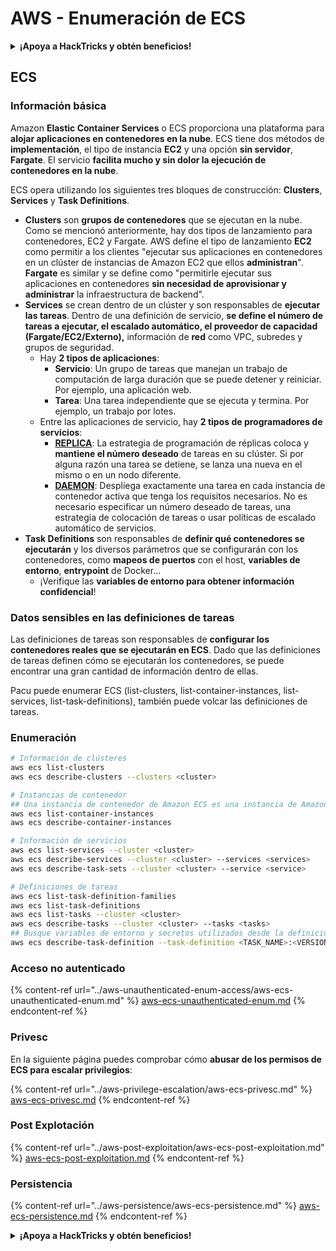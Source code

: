 # AWS - Enumeración de ECS

<details>

<summary><strong>¡Apoya a HackTricks y obtén beneficios!</strong></summary>

* Si quieres ver a tu **empresa anunciada en HackTricks** o si quieres acceder a la **última versión de PEASS o descargar HackTricks en PDF** ¡Consulta los [**PLANES DE SUSCRIPCIÓN**](https://github.com/sponsors/carlospolop)!
* Obtén el [**oficial PEASS & HackTricks swag**](https://peass.creator-spring.com)
* Descubre [**The PEASS Family**](https://opensea.io/collection/the-peass-family), nuestra colección de exclusivos [**NFTs**](https://opensea.io/collection/the-peass-family)
* **Únete al** 💬 [**grupo de Discord**](https://discord.gg/hRep4RUj7f) o al [**grupo de telegram**](https://t.me/peass) o **sígueme** en **Twitter** 🐦 [**@carlospolopm**](https://twitter.com/carlospolopm).
* **Comparte tus trucos de hacking enviando PR a los repositorios de** [**HackTricks**](https://github.com/carlospolop/hacktricks) y [**HackTricks Cloud**](https://github.com/carlospolop/hacktricks-cloud).

</details>

## ECS

### Información básica

Amazon **Elastic Container Services** o ECS proporciona una plataforma para **alojar aplicaciones en contenedores en la nube**. ECS tiene dos métodos de **implementación**, el tipo de instancia **EC2** y una opción **sin servidor**, **Fargate**. El servicio **facilita mucho y sin dolor la ejecución de contenedores en la nube**.

ECS opera utilizando los siguientes tres bloques de construcción: **Clusters**, **Services** y **Task Definitions**.

* **Clusters** son **grupos de contenedores** que se ejecutan en la nube. Como se mencionó anteriormente, hay dos tipos de lanzamiento para contenedores, EC2 y Fargate. AWS define el tipo de lanzamiento **EC2** como permitir a los clientes "ejecutar sus aplicaciones en contenedores en un clúster de instancias de Amazon EC2 que ellos **administran**". **Fargate** es similar y se define como "permitirle ejecutar sus aplicaciones en contenedores **sin necesidad de aprovisionar y administrar** la infraestructura de backend".
* **Services** se crean dentro de un clúster y son responsables de **ejecutar las tareas**. Dentro de una definición de servicio, **se define el número de tareas a ejecutar, el escalado automático, el proveedor de capacidad (Fargate/EC2/Externo),** información de **red** como VPC, subredes y grupos de seguridad.
  * Hay **2 tipos de aplicaciones**:
    * **Servicio**: Un grupo de tareas que manejan un trabajo de computación de larga duración que se puede detener y reiniciar. Por ejemplo, una aplicación web.
    * **Tarea**: Una tarea independiente que se ejecuta y termina. Por ejemplo, un trabajo por lotes.
  * Entre las aplicaciones de servicio, hay **2 tipos de programadores de servicios**:
    * [**REPLICA**](https://docs.aws.amazon.com/AmazonECS/latest/developerguide/ecs\_services.html): La estrategia de programación de réplicas coloca y **mantiene el número deseado** de tareas en su clúster. Si por alguna razón una tarea se detiene, se lanza una nueva en el mismo o en un nodo diferente.
    * [**DAEMON**](https://docs.aws.amazon.com/AmazonECS/latest/developerguide/ecs\_services.html): Despliega exactamente una tarea en cada instancia de contenedor activa que tenga los requisitos necesarios. No es necesario especificar un número deseado de tareas, una estrategia de colocación de tareas o usar políticas de escalado automático de servicios.
* **Task Definitions** son responsables de **definir qué contenedores se ejecutarán** y los diversos parámetros que se configurarán con los contenedores, como **mapeos de puertos** con el host, **variables de entorno**, **entrypoint** de Docker...
  * ¡Verifique las **variables de entorno para obtener información confidencial**!

### Datos sensibles en las definiciones de tareas

Las definiciones de tareas son responsables de **configurar los contenedores reales que se ejecutarán en ECS**. Dado que las definiciones de tareas definen cómo se ejecutarán los contenedores, se puede encontrar una gran cantidad de información dentro de ellas.

Pacu puede enumerar ECS (list-clusters, list-container-instances, list-services, list-task-definitions), también puede volcar las definiciones de tareas.

### Enumeración

```bash
# Información de clústeres
aws ecs list-clusters
aws ecs describe-clusters --clusters <cluster>

# Instancias de contenedor
## Una instancia de contenedor de Amazon ECS es una instancia de Amazon EC2 que está ejecutando el agente de contenedor de Amazon ECS y se ha registrado en un clúster de Amazon ECS.
aws ecs list-container-instances
aws ecs describe-container-instances

# Información de servicios
aws ecs list-services --cluster <cluster>
aws ecs describe-services --cluster <cluster> --services <services>
aws ecs describe-task-sets --cluster <cluster> --service <service>

# Definiciones de tareas
aws ecs list-task-definition-families
aws ecs list-task-definitions
aws ecs list-tasks --cluster <cluster>
aws ecs describe-tasks --cluster <cluster> --tasks <tasks>
## Busque variables de entorno y secretos utilizados desde la definición de la tarea
aws ecs describe-task-definition --task-definition <TASK_NAME>:<VERSION>
```

### Acceso no autenticado

{% content-ref url="../aws-unauthenticated-enum-access/aws-ecs-unauthenticated-enum.md" %}
[aws-ecs-unauthenticated-enum.md](../aws-unauthenticated-enum-access/aws-ecs-unauthenticated-enum.md)
{% endcontent-ref %}

### Privesc

En la siguiente página puedes comprobar cómo **abusar de los permisos de ECS para escalar privilegios**:

{% content-ref url="../aws-privilege-escalation/aws-ecs-privesc.md" %}
[aws-ecs-privesc.md](../aws-privilege-escalation/aws-ecs-privesc.md)
{% endcontent-ref %}

### Post Explotación

{% content-ref url="../aws-post-exploitation/aws-ecs-post-exploitation.md" %}
[aws-ecs-post-exploitation.md](../aws-post-exploitation/aws-ecs-post-exploitation.md)
{% endcontent-ref %}

### Persistencia

{% content-ref url="../aws-persistence/aws-ecs-persistence.md" %}
[aws-ecs-persistence.md](../aws-persistence/aws-ecs-persistence.md)
{% endcontent-ref %}

<details>

<summary><strong>¡Apoya a HackTricks y obtén beneficios!</strong></summary>

* Si quieres ver a tu **empresa anunciada en HackTricks** o si quieres acceder a la **última versión de PEASS o descargar HackTricks en PDF** ¡Consulta los [**PLANES DE SUSCRIPCIÓN**](https://github.com/sponsors/carlospolop)!
* Obtén el [**oficial PEASS & HackTricks swag**](https://peass.creator-spring.com)
* Descubre [**The PEASS Family**](https://opensea.io/collection/the-peass-family), nuestra colección de exclusivos [**NFTs**](https://opensea.io/collection/the-peass-family)
* **Únete al** 💬 [**grupo de Discord**](https://discord.gg/hRep4RUj7f) o al [**grupo de telegram**](https://t.me/peass) o **sígueme** en **Twitter** 🐦 [**@carlospolopm**](https://twitter.com/carlospolopm).
* **Comparte tus trucos de hacking enviando PR a los repositorios de** [**HackTricks**](https://github.com/carlospolop/hacktricks) y [**HackTricks Cloud**](https://github.com/carlospolop/hacktricks-cloud).

</details>